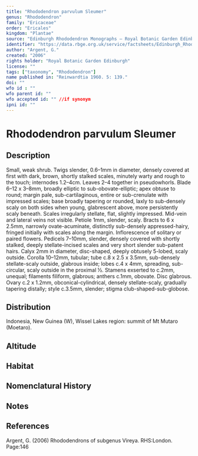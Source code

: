 ```yaml
---
title: "Rhododendron parvulum Sleumer"
genus: "Rhododendron"
family: "Ericaceae"
order: "Ericales"
kingdom: "Plantae"
source: "Edinburgh Rhododendron Monographs – Royal Botanic Garden Edinburgh"
identifier: "https://data.rbge.org.uk/service/factsheets/Edinburgh_Rhododendron_Monographs.xhtml"
author: "Argent, G."
created: "2006"
rights holder: "Royal Botanic Garden Edinburgh"
license: ""
tags: ["taxonomy", "Rhododendron"]
name published in: "Reinwardtia 1960. 5: 139."
doi: ""
wfo id : ""
wfo parent id: ""
wfo accepted id: "" //if synonym                      
ipni id: ""
---
```


                       

# Rhododendron parvulum Sleumer

## Description
Small, weak shrub. Twigs slender, 0.6–1mm in diameter, densely covered at first with dark, brown, shortly stalked scales, minutely warty and rough to the touch; internodes 1.2–4cm. Leaves 2–4 together in pseudowhorls. Blade 6–12 x 3–8mm, broadly elliptic to sub-obovate-elliptic; apex obtuse to round; margin pale, sub-cartilaginous, entire or sub-crenulate with impressed scales; base broadly tapering or rounded, laxly to sub-densely scaly on both sides when young, glabrescent above, more persistently scaly beneath. Scales irregularly stellate, flat, slightly impressed. Mid-vein and lateral veins not visible. Petiole 1mm, slender, scaly. Bracts to 6 x 2.5mm, narrowly ovate-acuminate, distinctly sub-densely appressed-hairy, fringed initially with scales along the margin. Inflorescence of solitary or paired flowers. Pedicels 7–10mm, slender, densely covered with shortly stalked, deeply stellate-incised scales and very short slender sub-patent hairs. Calyx 2mm in diameter, disc-shaped, deeply obtusely 5-lobed, scaly outside. Corolla 10–12mm, tubular; tube c.8 x 2.5 x 3.5mm, sub-densely stellate-scaly outside, glabrous inside; lobes c.4 x 4mm, spreading, sub-circular, scaly outside in the proximal ½. Stamens exserted to c.2mm, unequal; filaments filiform, glabrous; anthers c.1mm, obovate. Disc glabrous. Ovary c.2 x 1.2mm, obconical-cylindrical, densely stellate-scaly, gradually tapering distally; style c.3.5mm, slender; stigma club-shaped-sub-globose.

## Distribution
Indonesia, New Guinea (W), Wissel Lakes region: summit of Mt Mutaro (Moetaro).

## Altitude


## Habitat


## Nomenclatural History

                       
## Notes


## References

Argent, G. (2006) Rhododendrons of subgenus Vireya. RHS:London. Page:146
